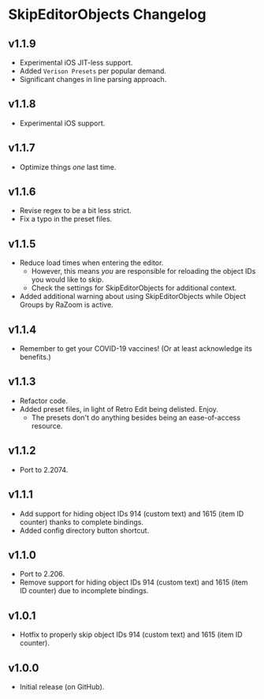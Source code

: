 # SkipEditorObjects Changelog
## v1.1.9
- Experimental iOS JIT-less support.
- Added `Verison Presets` per popular demand.
- Significant changes in line parsing approach.
## v1.1.8
- Experimental iOS support.
## v1.1.7
- Optimize things *one* last time.
## v1.1.6
- Revise regex to be a bit less strict.
- Fix a typo in the preset files.
## v1.1.5
- Reduce load times when entering the editor.
  - However, this means *you* are responsible for reloading the object IDs you would like to skip.
  - Check the settings for SkipEditorObjects for additional context.
- Added additional warning about using SkipEditorObjects while Object Groups by RaZoom is active.
## v1.1.4
- Remember to get your COVID-19 vaccines! (Or at least acknowledge its benefits.)
## v1.1.3
- Refactor code.
- Added preset files, in light of Retro Edit being delisted. Enjoy.
  - The presets don't do anything besides being an ease-of-access resource.
## v1.1.2
- Port to 2.2074.
## v1.1.1
- Add support for hiding object IDs 914 (custom text) and 1615 (item ID counter) thanks to complete bindings.
- Added config directory button shortcut.
## v1.1.0
- Port to 2.206.
- Remove support for hiding object IDs 914 (custom text) and 1615 (item ID counter) due to incomplete bindings.
## v1.0.1
- Hotfix to properly skip object IDs 914 (custom text) and 1615 (item ID counter).
## v1.0.0
- Initial release (on GitHub).
